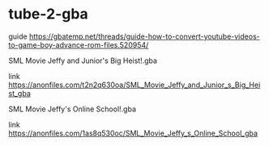 # tube-2-gba
guide
https://gbatemp.net/threads/guide-how-to-convert-youtube-videos-to-game-boy-advance-rom-files.520954/

SML Movie Jeffy and Junior's Big Heist!.gba

link
https://anonfiles.com/t2n2q630oa/SML_Movie_Jeffy_and_Junior_s_Big_Heist_gba

SML Movie Jeffy's Online School!.gba

link
https://anonfiles.com/1as8q530oc/SML_Movie_Jeffy_s_Online_School_gba
